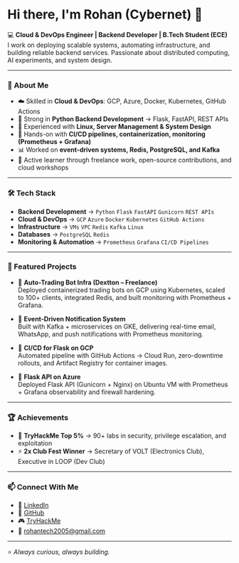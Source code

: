 # Hi there, I'm Rohan (Cybernet) 👋  

💻 **Cloud & DevOps Engineer | Backend Developer | B.Tech Student (ECE)**  
I work on deploying scalable systems, automating infrastructure, and building reliable backend services. Passionate about distributed computing, AI experiments, and system design.  

---

### 🚀 About Me
- ☁️ Skilled in **Cloud & DevOps**: GCP, Azure, Docker, Kubernetes, GitHub Actions  
- 🐍 Strong in **Python Backend Development** → Flask, FastAPI, REST APIs  
- 🐧 Experienced with **Linux, Server Management & System Design**  
- 🔧 Hands-on with **CI/CD pipelines, containerization, monitoring (Prometheus + Grafana)**  
- 📊 Worked on **event-driven systems, Redis, PostgreSQL, and Kafka**  
- 🎯 Active learner through freelance work, open-source contributions, and cloud workshops  

---

### 🛠 Tech Stack
- **Backend Development** → `Python` `Flask` `FastAPI` `Gunicorn` `REST APIs`  
- **Cloud & DevOps** → `GCP` `Azure` `Docker` `Kubernetes` `GitHub Actions`  
- **Infrastructure** → `VMs` `VPC` `Redis` `Kafka` `Linux`  
- **Databases** → `PostgreSQL` `Redis`  
- **Monitoring & Automation** → `Prometheus` `Grafana` `CI/CD Pipelines`  

---

### 📌 Featured Projects
- 🔹 **Auto-Trading Bot Infra (Dextton – Freelance)**  
   Deployed containerized trading bots on GCP using Kubernetes, scaled to 100+ clients, integrated Redis, and built monitoring with Prometheus + Grafana.  

- 🔹 **Event-Driven Notification System**  
   Built with Kafka + microservices on GKE, delivering real-time email, WhatsApp, and push notifications with Prometheus monitoring.  

- 🔹 **CI/CD for Flask on GCP**  
   Automated pipeline with GitHub Actions → Cloud Run, zero-downtime rollouts, and Artifact Registry for container images.  

- 🔹 **Flask API on Azure**  
   Deployed Flask API (Gunicorn + Nginx) on Ubuntu VM with Prometheus + Grafana observability and firewall hardening.  

---

### 🏆 Achievements
- 🥇 **TryHackMe Top 5%** → 90+ labs in security, privilege escalation, and exploitation  
- ⚡ **2x Club Fest Winner** → Secretary of VOLT (Electronics Club), Executive in LOOP (Dev Club)  

---

### 📫 Connect With Me
- 💼 [LinkedIn](https://www.linkedin.com/in/nxtcybernet)  
- 🐙 [GitHub](https://github.com/nxtcybernet)  
- 🎮 [TryHackMe](https://tryhackme.com/p/nXtCyberNet)  
- 📧 rohantech2005@gmail.com  

---

⭐ *Always curious, always building.*
